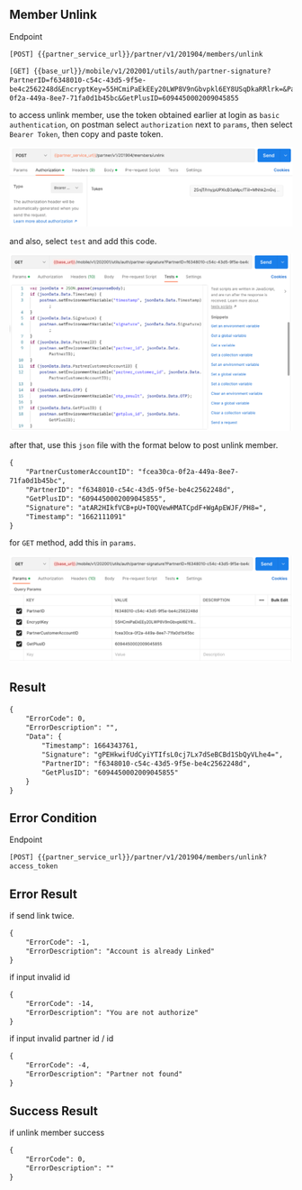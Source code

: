## Member Unlink

Endpoint
````
[POST] {{partner_service_url}}/partner/v1/201904/members/unlink
````
````
[GET] {{base_url}}/mobile/v1/202001/utils/auth/partner-signature?PartnerID=f6348010-c54c-43d5-9f5e-be4c2562248d&EncryptKey=55HCmiPaEkEEy20LWP8V9nGbvpkl6EY8USqDkaRRlrk=&PartnerCustomerAccountID=fcea30ca-0f2a-449a-8ee7-71fa0d1b45bc&GetPlusID=6094450002009045855
````
to access unlink member, use the token obtained earlier at login as ``basic authentication``, on postman select ``authorization`` next to ``params``, then select ``Bearer Token``, then copy and paste token.

![bearertoken_memberunlink](img/token-memberunlink.png)

and also, select ``test`` and add this code.

![testmemberunlink](img/testmemberunlink.png)

after that, use this ``json`` file with the format below to post unlink member.
````
{
    "PartnerCustomerAccountID": "fcea30ca-0f2a-449a-8ee7-71fa0d1b45bc",
    "PartnerID": "f6348010-c54c-43d5-9f5e-be4c2562248d",
    "GetPlusID": "6094450002009045855",
    "Signature": "atAR2HIkfVCB+pU+T0QVewHMATCpdF+WgApEWJF/PH8=",
    "Timestamp": "1662111091"
}
````
for ``GET`` method, add this in ``params``.

![getmemberunlink](img/getmemberunlink.png)

## Result
````
{
    "ErrorCode": 0,
    "ErrorDescription": "",
    "Data": {
        "Timestamp": 1664343761,
        "Signature": "gPEHkwifUdCyiYTIfsL0cj7Lx7dSeBCBd1SbQyVLhe4=",
        "PartnerID": "f6348010-c54c-43d5-9f5e-be4c2562248d",
        "GetPlusID": "6094450002009045855"
    }
}
````
## Error Condition
Endpoint
````
[POST] {{partner_service_url}}/partner/v1/201904/members/unlink?access_token
````
## Error Result
if send link twice.
````
{
    "ErrorCode": -1,
    "ErrorDescription": "Account is already Linked"
}
````
if input invalid id
````
{
    "ErrorCode": -14,
    "ErrorDescription": "You are not authorize"
}
````
if input invalid partner id / id
````
{
    "ErrorCode": -4,
    "ErrorDescription": "Partner not found"
}
````
## Success Result
if unlink member success
````
{
    "ErrorCode": 0,
    "ErrorDescription": ""
}
````